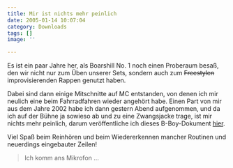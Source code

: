 ```yaml
---
title: Mir ist nichts mehr peinlich
date: 2005-01-14 10:07:04
category: Downloads
tags: []
image: ''

---
```


Es ist ein paar Jahre her, als Boarshill No. 1 noch einen Proberaum besaß, den wir nicht nur zum Üben unserer Sets, sondern auch zum ~~Freestylen~~ improvisierenden Rappen genutzt haben.

Dabei sind dann einige Mitschnitte auf MC entstanden, von denen ich mir neulich eine beim Fahrradfahren wieder angehört habe. Einen Part von mir aus dem Jahre 2002 habe ich dann gestern Abend aufgenommen, und da ich auf der Bühne ja sowieso ab und zu eine Zwangsjacke trage, ist mir nichts mehr peinlich, darum veröffentliche ich dieses B-Boy-Dokument [hier](http://www.misantropolis.de/mp3/ichkomm.mp3).

Viel Spaß beim Reinhören und beim Wiedererkennen mancher Routinen und neuerdings eingebauter Zeilen!


> Ich komm ans Mikrofon ...
